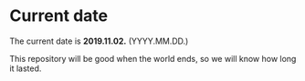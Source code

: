 # Current date

The current date is **2019.11.02.** (YYYY.MM.DD.)

This repository will be good when the world ends, so we will know how long it lasted.